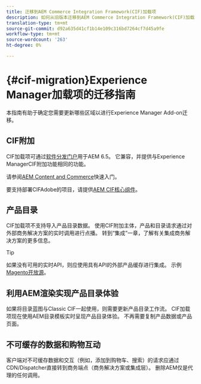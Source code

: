 ```yaml
---
title: 迁移到AEM Commerce Integration Framework(CIF)加载项
description: 如何从旧版本迁移到AEM Commerce Integration Framework(CIF)加载项
translation-type: tm+mt
source-git-commit: d92a635d41cf1b14e109c316bd7264cf7d45a9fe
workflow-type: tm+mt
source-wordcount: '263'
ht-degree: 0%

---
```


# {#cif-migration}Experience Manager加载项的迁移指南

本指南有助于确定您需要更新哪些区域以进行Experience Manager Add-on迁移。

## CIF附加

CIF加载项可通过[软件分发门户](https://experience.adobe.com/#/downloads/content/software-distribution/en/aem.html)用于AEM 6.5。 它兼容，并提供与Experience ManagerCIF附加功能相同的功能。

请参阅[AEM Content and Commerce](getting-started.md)快速入门。

要支持部署CIFAdobe的项目，请提供[AEM CIF核心组件](https://github.com/adobe/aem-core-cif-components)。

## 产品目录

CIF加载项不支持导入产品目录数据。 使用CIF附加主体，产品和目录请求通过对外部商务解决方案的实时调用进行点播。 转到“集成”一章，了解有关集成商务解决方案的更多信息。

>[!TIP]
>
>如果没有可用的实时API，则应使用具有API的外部产品缓存进行集成。 示例[Magento开放源](https://magento.com/products/magento-open-source)。

## 利用AEM渲染实现产品目录体验

如果将目录蓝图与Classic CIF一起使用，则需要更新产品目录工作流。 CIF加载项现在使用AEM目录模板实时呈现产品目录体验。 不再需要复制产品数据或产品页面。

## 不可缓存的数据和购物互动

客户端对不可缓存数据和交互（例如，添加到购物车、搜索）的请求应通过CDN/Dispatcher直接转到商务端点（商务解决方案或集成层）。 删除AEM仅是代理的任何调用。
